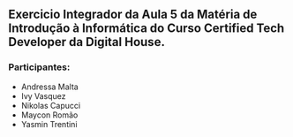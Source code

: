 ## Exercicio Integrador da Aula 5 da Matéria de Introdução à Informática do Curso Certified Tech Developer da Digital House.

### Participantes:
- Andressa Malta
- Ivy Vasquez
- Nikolas Capucci
- Maycon Romão
- Yasmin Trentini